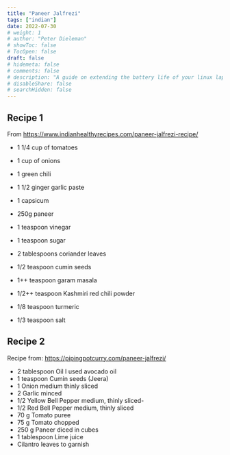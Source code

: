 ```yaml
---
title: "Paneer Jalfrezi"
tags: ["indian"]
date: 2022-07-30
# weight: 1
# author: "Peter Dieleman"
# showToc: false
# TocOpen: false
draft: false
# hidemeta: false
# comments: false
# description: "A guide on extending the battery life of your linux laptop"
# disableShare: false
# searchHidden: false
---
```


## Recipe 1

From <https://www.indianhealthyrecipes.com/paneer-jalfrezi-recipe/>

- 1 1/4 cup of tomatoes
- 1 cup of onions
- 1 green chili
- 1 1/2 ginger garlic paste
- 1 capsicum
- 250g paneer
- 1 teaspoon vinegar
- 1 teaspoon sugar
- 2 tablespoons coriander leaves

- 1/2 teaspoon cumin seeds
- 1++ teaspoon garam masala
- 1/2++ teaspoon Kashmiri red chili powder
- 1/8 teaspoon turmeric
- 1/3 teaspoon salt


## Recipe 2

Recipe from: <https://pipingpotcurry.com/paneer-jalfrezi/>

- 2 tablespoon Oil I used avocado oil
- 1 teaspoon Cumin seeds (Jeera)
- 1 Onion medium thinly sliced
- 2 Garlic minced
- 1/2 Yellow Bell Pepper medium, thinly sliced-
- 1/2 Red Bell Pepper medium, thinly sliced
- 70 g Tomato puree
- 75 g Tomato chopped
- 250 g Paneer diced in cubes
- 1 tablespoon Lime juice
- Cilantro leaves to garnish


